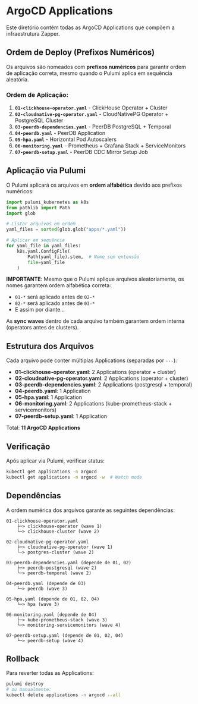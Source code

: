 # ArgoCD Applications

Este diretório contém todas as ArgoCD Applications que compõem a infraestrutura Zapper.

## Ordem de Deploy (Prefixos Numéricos)

Os arquivos são nomeados com **prefixos numéricos** para garantir ordem de aplicação correta, mesmo quando o Pulumi aplica em sequência aleatória.

### Ordem de Aplicação:

1. **`01-clickhouse-operator.yaml`** - ClickHouse Operator + Cluster
2. **`02-cloudnative-pg-operator.yaml`** - CloudNativePG Operator + PostgreSQL Cluster
3. **`03-peerdb-dependencies.yaml`** - PeerDB PostgreSQL + Temporal
4. **`04-peerdb.yaml`** - PeerDB Application
5. **`05-hpa.yaml`** - Horizontal Pod Autoscalers
6. **`06-monitoring.yaml`** - Prometheus + Grafana Stack + ServiceMonitors
7. **`07-peerdb-setup.yaml`** - PeerDB CDC Mirror Setup Job

## Aplicação via Pulumi

O Pulumi aplicará os arquivos em **ordem alfabética** devido aos prefixos numéricos:

```python
import pulumi_kubernetes as k8s
from pathlib import Path
import glob

# Listar arquivos em ordem
yaml_files = sorted(glob.glob("apps/*.yaml"))

# Aplicar em sequência
for yaml_file in yaml_files:
    k8s.yaml.ConfigFile(
        Path(yaml_file).stem,  # Nome sem extensão
        file=yaml_file
    )
```

**IMPORTANTE**: Mesmo que o Pulumi aplique arquivos aleatoriamente, os nomes garantem ordem alfabética correta:
- `01-*` será aplicado antes de `02-*`
- `02-*` será aplicado antes de `03-*`
- E assim por diante...

As **sync waves** dentro de cada arquivo também garantem ordem interna (operators antes de clusters).

## Estrutura dos Arquivos

Cada arquivo pode conter múltiplas Applications (separadas por `---`):

- **01-clickhouse-operator.yaml**: 2 Applications (operator + cluster)
- **02-cloudnative-pg-operator.yaml**: 2 Applications (operator + cluster)
- **03-peerdb-dependencies.yaml**: 2 Applications (postgresql + temporal)
- **04-peerdb.yaml**: 1 Application
- **05-hpa.yaml**: 1 Application
- **06-monitoring.yaml**: 2 Applications (kube-prometheus-stack + servicemonitors)
- **07-peerdb-setup.yaml**: 1 Application

Total: **11 ArgoCD Applications**

## Verificação

Após aplicar via Pulumi, verificar status:

```bash
kubectl get applications -n argocd
kubectl get applications -n argocd -w  # Watch mode
```

## Dependências

A ordem numérica dos arquivos garante as seguintes dependências:

```
01-clickhouse-operator.yaml
    ├─> clickhouse-operator (wave 1)
    └─> clickhouse-cluster (wave 2)

02-cloudnative-pg-operator.yaml
    ├─> cloudnative-pg-operator (wave 1)
    └─> postgres-cluster (wave 2)

03-peerdb-dependencies.yaml (depende de 01, 02)
    ├─> peerdb-postgresql (wave 2)
    └─> peerdb-temporal (wave 2)

04-peerdb.yaml (depende de 03)
    └─> peerdb (wave 3)

05-hpa.yaml (depende de 01, 02, 04)
    └─> hpa (wave 3)

06-monitoring.yaml (depende de 04)
    ├─> kube-prometheus-stack (wave 3)
    └─> monitoring-servicemonitors (wave 4)

07-peerdb-setup.yaml (depende de 01, 02, 04)
    └─> peerdb-setup (wave 4)
```

## Rollback

Para reverter todas as Applications:

```bash
pulumi destroy
# ou manualmente:
kubectl delete applications -n argocd --all
```

